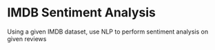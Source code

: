 # IMDB Sentiment Analysis
 Using a given IMDB dataset, use NLP to perform sentiment analysis on given reviews
